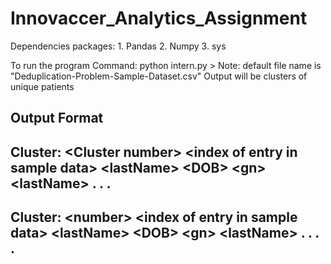 # Innovaccer_Analytics_Assignment
Dependencies packages:
	1. Pandas
	2. Numpy
	3. sys 

To run the program
Command:  python intern.py <filename>  > <outputfile>
Note: default file name is "Deduplication-Problem-Sample-Dataset.csv"
Output will be  clusters of unique patients


Output Format
--------------------------
Cluster: \<Cluster number\>
		\<index of entry in sample data\> \<lastName\> \<DOB\> \<gn\> \<lastName\>
		.
		.
		.
---------------------------
Cluster: \<number\>
		\<index of entry in sample data\> \<lastName\> \<DOB\> \<gn\> \<lastName\>
		.
		.
		.
		.
-----------------------------		
		


